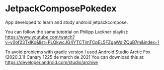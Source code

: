 # JetpackComposePokedex

App developed to learn and study android jetpackcompose.

You can follow the same tutotrial on Philipp Lackner playlist: https://www.youtube.com/watch?v=v0of23TxIKc&list=PLQkwcJG4YTCTimTCpEL5FZgaWdIZQuB7m&index=1

To avoid problems with gradle version I used Android Studio Arctic Fox (2020.3.1) Canary 1225 de march de 2021
You can download this at: https://developer.android.com/studio/archive
